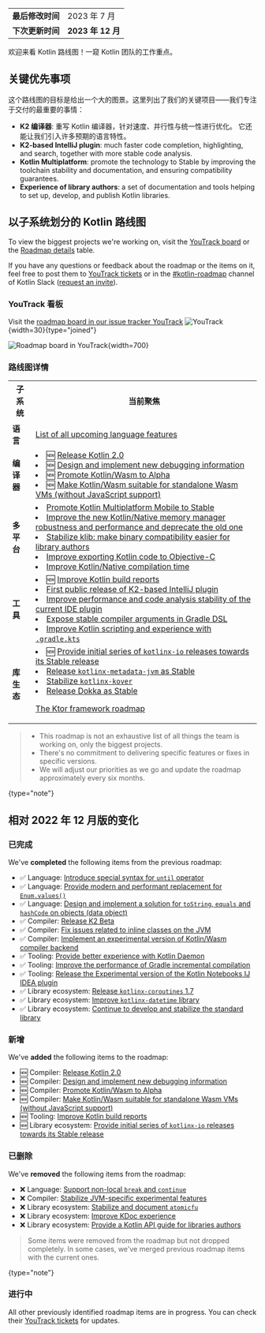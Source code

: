 [//]: # (title: Kotlin 路线图)

<table>
    <tr>
        <td><strong>最后修改时间</strong></td>
        <td>2023 年 7 月</td>
    </tr>
    <tr>
        <td><strong>下次更新时间</strong></td>
        <td><strong>2023 年 12 月</strong></td>
    </tr>
</table>

欢迎来看 Kotlin 路线图！一窥 Kotlin 团队的工作重点。

## 关键优先事项

这个路线图的目标是给出一个大的图景。这里列出了我们的关键项目——我们专注于交付的最重要的事情：

* **K2 编译器**: 重写 Kotlin 编译器，针对速度、并行性与统一性进行优化。 它还能让我们引入许多预期的语言特性。
* **K2-based IntelliJ plugin**: much faster code completion, highlighting, and search, together with more stable code analysis.
* **Kotlin Multiplatform**: promote the technology to Stable by improving the toolchain stability and documentation, and ensuring compatibility guarantees.
* **Experience of library authors**: a set of documentation and tools helping to set up, develop, and publish Kotlin libraries.

## 以子系统划分的 Kotlin 路线图

To view the biggest projects we're working on, visit the [YouTrack board](https://youtrack.jetbrains.com/agiles/153-1251/current) or the [Roadmap details](#路线图详情) table.

If you have any questions or feedback about the roadmap or the items on it, feel free to post them to [YouTrack tickets](https://youtrack.jetbrains.com/issues?q=project:%20KT,%20KTIJ%20tag:%20%7BRoadmap%20Item%7D%20%23Unresolved%20) or in the [#kotlin-roadmap](https://kotlinlang.slack.com/archives/C01AAJSG3V4) channel of Kotlin Slack ([request an invite](https://surveys.jetbrains.com/s3/kotlin-slack-sign-up)).

### YouTrack 看板

Visit the [roadmap board in our issue tracker YouTrack](https://youtrack.jetbrains.com/agiles/153-1251/current) ![YouTrack](youtrack-logo.png){width=30}{type="joined"}

![Roadmap board in YouTrack](roadmap-board.png){width=700}

### 路线图详情

<table>
    <tr>
        <th>子系统</th>
        <th>当前聚焦</th>
    </tr>
    <tr>
        <td><strong>语言</strong></td>
        <td>
            <p><tip><a href="https://youtrack.jetbrains.com/issue/KT-54620" target="_blank">List of all upcoming language features</a></tip></p>
        </td>
    </tr>
    <tr>
        <td><strong>编译器</strong></td>
        <td>
            <list>
                <li>🆕 <a href="https://youtrack.jetbrains.com/issue/KT-60255" target="_blank">Release Kotlin 2.0</a></li>
                <li>🆕 <a href="https://youtrack.jetbrains.com/issue/KT-60276" target="_blank">Design and implement new debugging information</a></li>
                <li>🆕 <a href="https://youtrack.jetbrains.com/issue/KT-60277" target="_blank">Promote Kotlin/Wasm to Alpha</a></li>
                <li>🆕 <a href="https://youtrack.jetbrains.com/issue/KT-60278" target="_blank">Make Kotlin/Wasm suitable for standalone Wasm VMs (without JavaScript support)</a></li>
            </list>
        </td>
    </tr>
    <tr>
        <td><strong>多平台</strong></td>
        <td>
            <list>
                <li><a href="https://youtrack.jetbrains.com/issue/KT-55513">Promote Kotlin Multiplatform Mobile to Stable</a></li> 
                <li><a href="https://youtrack.jetbrains.com/issue/KT-55512">Improve the new Kotlin/Native memory manager robustness and performance and deprecate the old one</a></li>
                <li><a href="https://youtrack.jetbrains.com/issue/KT-52600" target="_blank">Stabilize klib: make binary compatibility easier for library authors</a></li>
                <li><a href="https://youtrack.jetbrains.com/issue/KT-42297" target="_blank">Improve exporting Kotlin code to Objective-C</a></li>
                <li><a href="https://youtrack.jetbrains.com/issue/KT-42294" target="_blank">Improve Kotlin/Native compilation time</a></li>
            </list>
         </td>
    </tr>
    <tr>
        <td><strong>工具</strong></td>
        <td>
            <list>
                <li>🆕 <a href="https://youtrack.jetbrains.com/issue/KT-60279">Improve Kotlin build reports</a></li>
                <li><a href="https://youtrack.jetbrains.com/issue/KTIJ-23988">First public release of K2-based IntelliJ plugin</a></li>
                <li><a href="https://youtrack.jetbrains.com/issue/KTIJ-23989">Improve performance and code analysis stability of the current IDE plugin</a></li>
                <li><a href="https://youtrack.jetbrains.com/issue/KT-55515">Expose stable compiler arguments in Gradle DSL</a></li>
                <li><a href="https://youtrack.jetbrains.com/issue/KT-49511" target="_blank">Improve Kotlin scripting and experience with <code>.gradle.kts</code></a></li>
            </list>
         </td>
    </tr>
    <tr>
        <td><strong>库生态</strong></td>
        <td>
            <list>
                <li>🆕 <a href="https://youtrack.jetbrains.com/issue/KT-60280" target="_blank">Provide initial series of <code>kotlinx-io</code> releases towards its Stable release</a></li>
                <li><a href="https://youtrack.jetbrains.com/issue/KT-48011" target="_blank">Release <code>kotlinx-metadata-jvm</code> as Stable</a></li>
                <li><a href="https://youtrack.jetbrains.com/issue/KT-49527" target="_blank">Stabilize <code>kotlinx-kover</code></a></li>
                <li><a href="https://youtrack.jetbrains.com/issue/KT-48998" target="_blank">Release Dokka as Stable</a></li>
            </list>
            <p><tip><a href="https://blog.jetbrains.com/ktor/2022/12/16/ktor-2023-roadmap/" target="_blank">The Ktor framework roadmap</a></tip></p>
         </td>
    </tr>
</table>

> * This roadmap is not an exhaustive list of all things the team is working on, only the biggest projects.
> * There's no commitment to delivering specific features or fixes in specific versions.
> * We will adjust our priorities as we go and update the roadmap approximately every six months.
> 
{type="note"}

## 相对 2022 年 12 月版的变化

### 已完成

We've **completed** the following items from the previous roadmap:

* ✅ Language: [Introduce special syntax for `until` operator](https://youtrack.jetbrains.com/issue/KT-15613)
* ✅ Language: [Provide modern and performant replacement for `Enum.values()`](https://youtrack.jetbrains.com/issue/KT-48872)
* ✅ Language: [Design and implement a solution for `toString`, `equals` and `hashCode` on objects (data object)](https://youtrack.jetbrains.com/issue/KT-4107)
* ✅ Compiler: [Release K2 Beta](https://youtrack.jetbrains.com/issue/KT-52604)
* ✅ Compiler: [Fix issues related to inline classes on the JVM](https://youtrack.jetbrains.com/issue/KT-49514)
* ✅ Compiler: [Implement an experimental version of Kotlin/Wasm compiler backend](https://youtrack.jetbrains.com/issue/KT-46773)
* ✅ Tooling: [Provide better experience with Kotlin Daemon](https://youtrack.jetbrains.com/issue/KT-49532)
* ✅ Tooling: [Improve the performance of Gradle incremental compilation](https://youtrack.jetbrains.com/issue/KT-42309)
* ✅ Tooling: [Release the Experimental version of the Kotlin Notebooks IJ IDEA plugin](https://youtrack.jetbrains.com/issue/KTIJ-23990)
* ✅ Library ecosystem: [Release `kotlinx-coroutines` 1.7](https://youtrack.jetbrains.com/issue/KT-49529)
* ✅ Library ecosystem: [Improve `kotlinx-datetime` library](https://youtrack.jetbrains.com/issue/KT-42315)
* ✅ Library ecosystem: [Continue to develop and stabilize the standard library](https://youtrack.jetbrains.com/issue/KT-52601)

### 新增

We've **added** the following items to the roadmap:

* 🆕 Compiler: [Release Kotlin 2.0](https://youtrack.jetbrains.com/issue/KT-60255)
* 🆕 Compiler: [Design and implement new debugging information](https://youtrack.jetbrains.com/issue/KT-60276)
* 🆕 Compiler: [Promote Kotlin/Wasm to Alpha](https://youtrack.jetbrains.com/issue/KT-60277)
* 🆕 Compiler: [Make Kotlin/Wasm suitable for standalone Wasm VMs (without JavaScript support)](https://youtrack.jetbrains.com/issue/KT-60278)
* 🆕 Tooling: [Improve Kotlin build reports](https://youtrack.jetbrains.com/issue/KT-60279)
* 🆕 Library ecosystem: [Provide initial series of `kotlinx-io` releases towards its Stable release](https://youtrack.jetbrains.com/issue/KT-60280)

### 已删除

We've **removed** the following items from the roadmap:

* ❌ Language: [Support non-local `break` and `continue`](https://youtrack.jetbrains.com/issue/KT-1436)
* ❌ Compiler: [Stabilize JVM-specific experimental features](https://youtrack.jetbrains.com/issue/KT-46770)
* ❌ Library ecosystem: [Stabilize and document `atomicfu`](https://youtrack.jetbrains.com/issue/KT-46786)
* ❌ Library ecosystem: [Improve KDoc experience](https://youtrack.jetbrains.com/issue/KT-55073)
* ❌ Library ecosystem: [Provide a Kotlin API guide for libraries authors](https://youtrack.jetbrains.com/issue/KT-55077)

> Some items were removed from the roadmap but not dropped completely. In some cases, we've merged previous roadmap items
> with the current ones.
>
{type="note"}

### 进行中

All other previously identified roadmap items are in progress. You can check their [YouTrack tickets](https://youtrack.jetbrains.com/issues?q=project:%20KT,%20KTIJ%20tag:%20%7BRoadmap%20Item%7D%20%23Unresolved%20)
for updates.